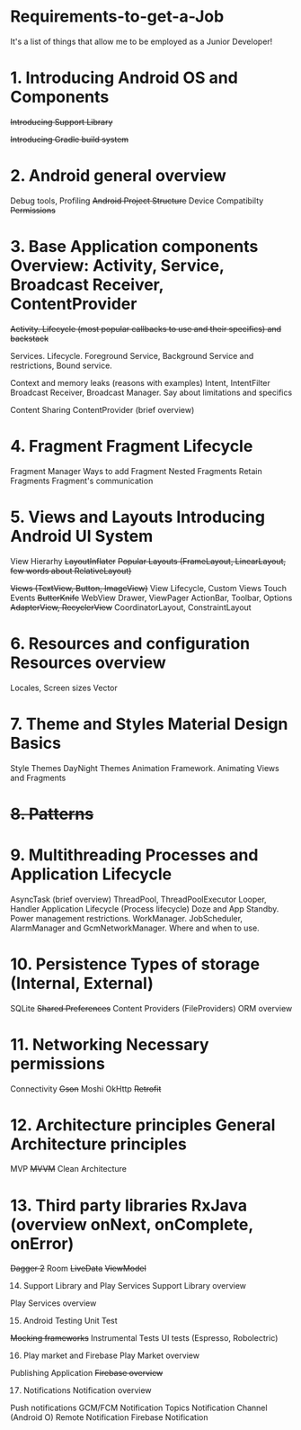 # Requirements-to-get-a-Job
It's a list of things that allow me to be employed as a Junior Developer!

# 1. Introducing Android OS and Components
 
 ~~Introducing Support Library~~
 
 ~~Introducing Gradle build system~~

# 2. Android general overview

 Debug tools, Profiling
 ~~Android Project Structure~~
 Device Compatibilty
 ~~Permissions~~

# 3. Base Application components Overview: Activity, Service, Broadcast Receiver, ContentProvider

 ~~Activity. Lifecycle (most popular callbacks to use and their specifics) and backstack~~
 
 Services. Lifecycle. Foreground Service, Background Service and restrictions, Bound service.
 
 Context and memory leaks (reasons with examples)
 Intent, IntentFilter
 Broadcast Receiver, Broadcast Manager. Say about limitations and specifics
 
 Content Sharing
 ContentProvider (brief overview)

# 4. Fragment Fragment Lifecycle

 Fragment Manager
 Ways to add Fragment
 Nested Fragments
 Retain Fragments
 Fragment's communication

# 5. Views and Layouts Introducing Android UI System

 View Hierarhy
 ~~LayoutInflater~~
 ~~Popular Layouts (FrameLayout, LinearLayout, few words about RelativeLayout)~~
 
 ~~Views (TextView, Button, ImageView)~~
 View Lifecycle, Custom Views
 Touch Events
 ~~ButterKnife~~
 WebView
 Drawer, ViewPager
 ActionBar, Toolbar, Options
 ~~AdapterView, RecyclerView~~
 CoordinatorLayout, ConstraintLayout

# 6. Resources and configuration Resources overview

 Locales, Screen sizes
 Vector

# 7. Theme and Styles Material Design Basics

 Style
 Themes
 DayNight Themes
 Animation Framework. Animating Views and Fragments

# ~~8. Patterns~~

# 9. Multithreading Processes and Application Lifecycle

 AsyncTask (brief overview)
 ThreadPool, ThreadPoolExecutor
 Looper, Handler
 Application Lifecycle (Process lifecycle)
 Doze and App Standby. Power management restrictions.
 WorkManager. JobScheduler, AlarmManager and GcmNetworkManager. Where and when to use.

# 10. Persistence Types of storage (Internal, External)

 SQLite
 ~~Shared Preferences~~
 Content Providers (FileProviders)
 ORM overview

# 11. Networking Necessary permissions

 Connectivity
 ~~Gson~~
 Moshi
 OkHttp
 ~~Retrofit~~

# 12. Architecture principles General Architecture principles

 MVP
 ~~MVVM~~
 Clean Architecture

# 13. Third party libraries RxJava (overview onNext, onComplete, onError)

 ~~Dagger 2~~
 Room
 ~~LiveData~~
 ~~ViewModel~~

14. Support Library and Play Services Support Library overview

 Play Services overview

15. Android Testing Unit Test

 ~~Mocking frameworks~~
 Instrumental Tests
 UI tests (Espresso, Robolectric)

16. Play market and Firebase Play Market overview

 Publishing Application
 ~~Firebase overview~~

17. Notifications Notification overview

 Push notifications GCM/FCM
 Notification Topics
 Notification Channel (Android O)
 Remote Notification
 Firebase Notification
